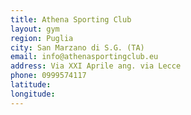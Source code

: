 ```yaml
---
title: Athena Sporting Club
layout: gym
region: Puglia
city: San Marzano di S.G. (TA)
email: info@athenasportingclub.eu
address: Via XXI Aprile ang. via Lecce
phone: 0999574117
latitude: 
longitude: 
---
```


